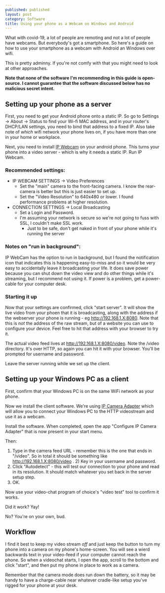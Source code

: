 ```yaml
---
published: published
layout: post
category: Software
title: Using your phone as a Webcam on Windows and Android
---
```


What with covid-19, a lot of people are remoting and not a lot of people have
webcams. But everybody's got a smartphone. So here's a guide on how to use your
smartphone as a webcam with Android an Windows over wifi.

This is pretty adminny. If you're not comfy with that you might need to look at
other approaches.

**Note that none of the software I'm recommending in this guide is open-source.
I cannot guarantee that the software discussed below has no malicious secret
intent.**

<!--excerpt-->

## Setting up your phone as a server

First, you need to get your Android phone onto a static IP. So go to Settings ->
About -> Status to find your Wi-fi MAC address, and in your router's DHCP/LAN
settings, you need to bind that address to a fixed IP. Also take note of _which_
wifi network your phone lives on, if you have more than one in your home or
workplace.

Next, you need to install [IP
Webcam](https://play.google.com/store/apps/details?id=com.pas.webcam&hl=en_CA)
on your android phone. This turns your phone into a video server - which is why
it needs a static IP. Run IP Webcam.

### Recommended settings:

- IP WEBCAM SETTINGS -> Video Preferences
  - Set the "main" camera to the front-facing camera. I know the rear-camera is
    better but this is just easier to set up.
  - Set the "Video Resolution" to 640x480 or lower. I found performance problems
    at higher resolution.
- CONNECTION SETTINGS -> Local Broadcasting
  - Set a Login and Password.
  - I'm assuming your network is secure so we're not going to fuss with SSL, I
    couldn't make SSL work.
    - Just to be safe, don't get naked in front of your phone while it's running
      the server

### Notes on "run in background":

IP WebCam has the option to run in background, but I found the notification icon
that indicates this is happening easy-to-miss and so it would be very easy to
accidentally leave it broadcasting your life. It does save power because you can
shut down the video view and do other things while it's streaming, but I
recommend not using it. If power is a problem, get a power-cable for your
computer desk.

### Starting it up

Now that your settings are confirmed, click "start server". It will show the
live video from your phoen that it is broadcasting, along with the address if
the webserver your phone is running - eg http://192.168.1.X:8080. Note that this
is _not_ the address of the raw stream, but of a website you can use to
configure your device. Feel free to hit that address with your browser to try
it.

The actual video feed lives at http://192.168.1.X:8080/video. Note the /video
directory. It's over HTTP, so again you can hit it with your browser. You'll be
prompted for username and password.

Leave the server running while we set up the client.

## Setting up your Windows PC as a client

First, confirm that your Windows PC is on the same WiFi network as your phone.

Now we install the client software. We're using [IP Camera
Adapter](https://ip-webcam.appspot.com/) which will allow you to connect your
Windows PC to the HTTP videostream and use it as a webcam.

Install the software. When completed, open the app "Configure IP Camera Adapter"
that is now present in your start menu.

Then:

1. Type in the camera feed URL - remember this is the one that ends in "/video".
   So in total it should be something like http://192.168.1.X:8080/video . 2)
   Key in your username and password.
2. Click "Autodetect" - this will test our connection to your phone and read in
   its resolution. It should match whatever you set back in the server setup
   step.
3. OK.

Now use your video-chat program of choice's "video test" tool to confirm it
works.

Did it work? Yay!

No? You're on your own, bud.

## Workflow

I find it best to keep my video stream _off_ and just keep the button to turn my
phone into a camera on my phone's home-screen. You will see a wierd backwards
text in your video-feed if your computer cannot reach the phone. So when a
videochat starts, I open the app, scroll to the bottom and click "start", and
then put my phone in place to work as a camera.

Remember that the camera mode does run down the battery, so it may be handy to
have a charge-cable near whatever cradle-like setup you've rigged for your phone
at your desk.
